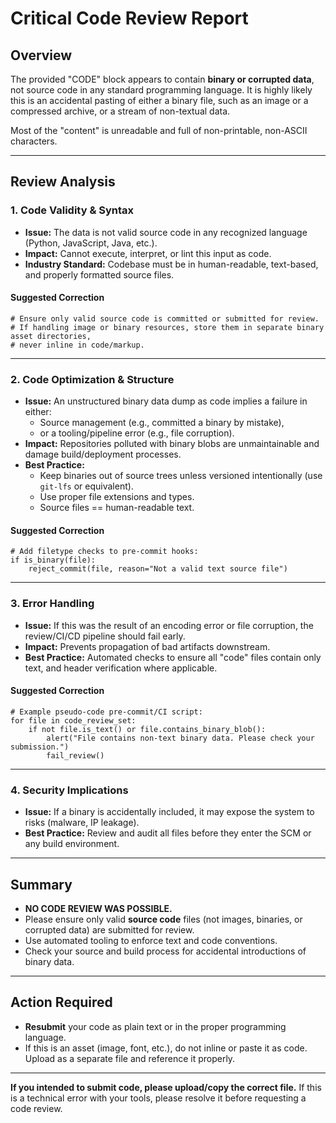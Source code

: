 # Critical Code Review Report

## Overview

The provided "CODE" block appears to contain **binary or corrupted data**, not source code in any standard programming language. It is highly likely this is an accidental pasting of either a binary file, such as an image or a compressed archive, or a stream of non-textual data.

Most of the "content" is unreadable and full of non-printable, non-ASCII characters.

---

## Review Analysis

### 1. **Code Validity & Syntax**

- **Issue:** The data is not valid source code in any recognized language (Python, JavaScript, Java, etc.).
- **Impact:** Cannot execute, interpret, or lint this input as code.
- **Industry Standard:** Codebase must be in human-readable, text-based, and properly formatted source files.

#### **Suggested Correction**
```pseudo
# Ensure only valid source code is committed or submitted for review.
# If handling image or binary resources, store them in separate binary asset directories,
# never inline in code/markup.
```

---

### 2. **Code Optimization & Structure**

- **Issue:** An unstructured binary data dump as code implies a failure in either:
  - Source management (e.g., committed a binary by mistake),
  - or a tooling/pipeline error (e.g., file corruption).
- **Impact:** Repositories polluted with binary blobs are unmaintainable and damage build/deployment processes.
- **Best Practice:** 
  - Keep binaries out of source trees unless versioned intentionally (use `git-lfs` or equivalent).
  - Use proper file extensions and types.
  - Source files == human-readable text.

#### **Suggested Correction**
```pseudo
# Add filetype checks to pre-commit hooks:
if is_binary(file):
    reject_commit(file, reason="Not a valid text source file")
```
---

### 3. **Error Handling**

- **Issue:** If this was the result of an encoding error or file corruption, the review/CI/CD pipeline should fail early.
- **Impact:** Prevents propagation of bad artifacts downstream.
- **Best Practice:** Automated checks to ensure all "code" files contain only text, and header verification where applicable.

#### **Suggested Correction**
```pseudo
# Example pseudo-code pre-commit/CI script:
for file in code_review_set:
    if not file.is_text() or file.contains_binary_blob():
        alert("File contains non-text binary data. Please check your submission.")
        fail_review()
```

---

### 4. **Security Implications**

- **Issue:** If a binary is accidentally included, it may expose the system to risks (malware, IP leakage).
- **Best Practice:** Review and audit all files before they enter the SCM or any build environment.

---

## **Summary**

- **NO CODE REVIEW WAS POSSIBLE.**
- Please ensure only valid **source code** files (not images, binaries, or corrupted data) are submitted for review.
- Use automated tooling to enforce text and code conventions.
- Check your source and build process for accidental introductions of binary data.

---

## **Action Required**

- **Resubmit** your code as plain text or in the proper programming language.
- If this is an asset (image, font, etc.), do not inline or paste it as code. Upload as a separate file and reference it properly.

---

**If you intended to submit code, please upload/copy the correct file.** If this is a technical error with your tools, please resolve it before requesting a code review.